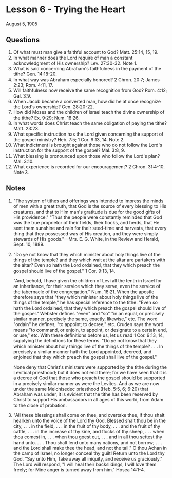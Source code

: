# Lesson 6 - Trying the Heart

August 5, 1905

## Questions

1. Of what must man give a faithful account to God? Matt. 25:14, 15, 19.
2. In what manner does the Lord require of man a constant acknowledgment of His ownership? Lev. 27:30-32. Note 1.
3. What is said concerning Abraham's faithfulness in the payment of the tithe? Gen. 14:18-20.
4. In what way was Abraham especially honored? 2 Chron. 20:7; James 2:23; Rom. 4:11, 17.
5. Will faithfulness now receive the same recognition from God? Rom. 4:12; Gal. 3:9.
6. When Jacob became a converted man, how did he at once recognize the Lord's ownership? Gen. 28:20-22.
7. How did Moses and the children of Israel teach the divine ownership of the tithe? Ex. 9:29; Num. 18:26.
8. In what words does Christ teach the same obligation of paying the tithe? Matt. 23:23.
9. What specific instruction has the Lord given concerning the support of the gospel ministry? Heb. 7:5; 1 Cor. 9:13, 14. Note 2.
10. What indictment is brought against those who do not follow the Lord's instruction for the support of the gospel? Mal. 3:8, 9.
11. What blessing is pronounced upon those who follow the Lord's plan? Mal. 3:10.
12. What experience is recorded for our encouragement? 2 Chron. 31:4-10. Note 3.

## Notes

1. "The system of tithes and offerings was intended to impress the minds of men with a great truth, that God is the source of every blessing to His creatures, and that to Him man's gratitude is due for the good gifts of His providence." "Thus the people were constantly reminded that God was the true proprietor of their fields, their flocks, and herds, that He sent them sunshine and rain for their seed-time and harvests, that every thing that they possessed was of His creation, and they were simply stewards of His goods."—Mrs. E. G. White, in the Review and Herald, Sept. 10, 1889.

2. "Do ye not know that they which minister about holy things live of the things of the temple? and they which wait at the altar are partakers with the altar? Even so hath the Lord ordained, that they which preach the gospel should live of the gospel." 1 Cor. 9:13, 14.

   "And, behold, I have given the children of Levi all the tenth in Israel for an inheritance, for their service which they serve, even the service of the tabernacle of the congregation." Num. 18:21. When the apostle therefore says that "they which minister about holy things live of the things of the temple," he has special reference to the tithe. "Even so hath the Lord ordained, that they which preach the gospel should live of the gospel." Webster defines "even" and "so" "in an equal, or precisely similar manner, precisely the same, exactly, likewise," etc. The word "ordain" he defines, "to appoint; to decree," etc. Cruden says the word means "to command, or enjoin, to appoint, or designate to a certain end, or use," etc. With these definitions before us, let us read 1 Cor. 9:13, 14, supplying the definitions for these terms. "Do ye not know that they which minister about holy things live of the things of the temple? . . . In precisely a similar manner hath the Lord appointed, decreed, and enjoined that they which preach the gospel shall live of the gospel."

   None deny that Christ's ministers were supported by the tithe during the Levitical priesthood; but it does not end there; for we have seen that it is a decree of God that those who preach the gospel should be supported in a precisely similar manner as were the Levites. And as we are now under the same Melchisedec priesthood (Heb. 5:5, 6; 6:20) that Abraham was under, it is evident that the tithe has been reserved by Christ to support His ambassadors in all ages of this world, from Adam to the close of probation.

3. "All these blessings shall come on thee, and overtake thee, if thou shalt hearken unto the voice of the Lord thy God. Blessed shalt thou be in the city, . . . in the field, . . . in the fruit of thy body, . . . and the fruit of thy cattle, . . . in the increase of thy kine, and flocks of thy sheep, . . . when thou comest in, . . . when thou goest out, . . . and in all thou settest thy hand unto. . . . Thou shalt lend unto many nations, and not borrow; . . . and the Lord shall make thee the head, and not the tail." O thou Achan in the camp of Israel, no longer conceal thy guilt! Return unto the Lord thy God. "Say unto Him, Take away all iniquity, and receive us graciously." The Lord will respond, "I will heal their backslidings, I will love them freely; for Mine anger is turned away from him." Hosea 14:1-4.